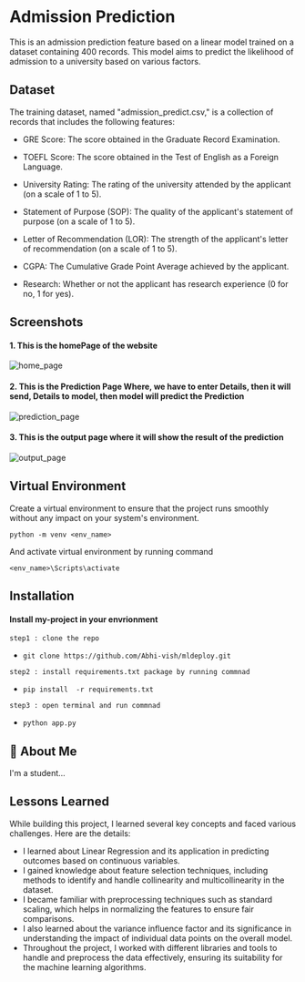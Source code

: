 
# Admission Prediction

This is an admission prediction feature based on a linear model trained on a dataset containing 400 records. This model aims to predict the likelihood of admission to a university based on various factors.
## Dataset

The training dataset, named "admission_predict.csv," is a collection of records that includes the following features:

- GRE Score: The score obtained in the Graduate Record Examination.

- TOEFL Score: The score obtained in the Test of English as a Foreign Language.

- University Rating: The rating of the university attended by the applicant (on a scale of 1 to 5).

- Statement of Purpose (SOP): The quality of the applicant's statement of purpose (on a scale of 1 to 5).

- Letter of Recommendation (LOR): The strength of the applicant's letter of recommendation (on a scale of 1 to 5). 

- CGPA: The Cumulative Grade Point Average achieved by the applicant.

- Research: Whether or not the applicant has research experience (0 for no, 1 for yes).
## Screenshots

#### 1. This is the homePage of the website

![home_page](https://github.com/Abhi-vish/mldeploy/assets/109618783/e33993f3-dc5c-4c10-a617-fb626a58c716)


#### 2. This is the Prediction Page Where, we have to enter Details, then it will send, Details to model, then model will predict the Prediction

![prediction_page](https://github.com/Abhi-vish/mldeploy/assets/109618783/28b8dec0-b9ca-44ec-92d0-c70fec32f42b)

#### 3. This is the output page where it will show the result of the prediction

![output_page](https://github.com/Abhi-vish/mldeploy/assets/109618783/8d0e1cb3-db81-4fc5-8585-781960ae34a1)
## Virtual Environment 


Create a virtual environment to ensure that the project runs smoothly without any impact on your system's environment.

`python -m venv <env_name>`

And activate virtual environment by running command

`<env_name>\Scripts\activate`


## Installation

#### Install my-project in your envrionment

`step1 : clone the repo` 
- `git clone https://github.com/Abhi-vish/mldeploy.git`

`step2 : install requirements.txt package by running commnad`
- `pip install  -r requirements.txt`

`step3 : open terminal and run commnad`
- `python app.py `
    
    
## 🚀 About Me
I'm a student...


## Lessons Learned

While building this project, I learned several key concepts and faced various challenges. Here are the details:

- I learned about Linear Regression and its application in predicting outcomes based on continuous variables.
- I gained knowledge about feature selection techniques, including methods to identify and handle collinearity and multicollinearity in the dataset.
- I became familiar with preprocessing techniques such as standard scaling, which helps in normalizing the features to ensure fair comparisons.
- I also learned about the variance influence factor and its significance in understanding the impact of individual data points on the overall model.
- Throughout the project, I worked with different libraries and tools to handle and preprocess the data effectively, ensuring its suitability for the machine learning algorithms.

